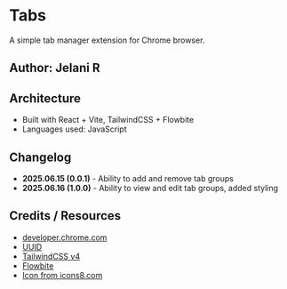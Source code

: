 # Tabs

A simple tab manager extension for Chrome browser.

## Author: Jelani R

## Architecture

- Built with React + Vite, TailwindCSS + Flowbite
- Languages used: JavaScript

## Changelog

- **2025.06.15 (0.0.1)** - Ability to add and remove tab groups
- **2025.06.16 (1.0.0)** - Ability to view and edit tab groups, added styling

## Credits / Resources

- [developer.chrome.com](https://developer.chrome.com/docs/extensions/get-started/tutorial/hello-world)
- [UUID](http://npmjs.com/package/uuid)
- [TailwindCSS v4](https://tailwindcss.com/)
- [Flowbite](https://flowbite.com/)
- [Icon from icons8.com](https://icons8.com/icons/set/tabs--os-windows)
